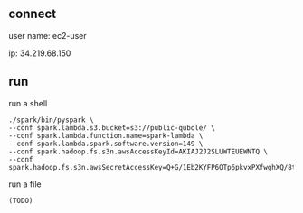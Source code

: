 ## connect
user name: ec2-user

ip: 34.219.68.150

## run

run a shell
```
./spark/bin/pyspark \
--conf spark.lambda.s3.bucket=s3://public-qubole/ \
--conf spark.lambda.function.name=spark-lambda \
--conf spark.lambda.spark.software.version=149 \
--conf spark.hadoop.fs.s3n.awsAccessKeyId=AKIAJ2J2SLUWTEUEWNTQ \
--conf spark.hadoop.fs.s3n.awsSecretAccessKey=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
```

run a file
```
(TODO)
```

